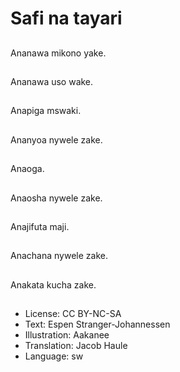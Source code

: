 # Safi na tayari

##
Ananawa mikono yake.

##
Ananawa uso wake.

##
Anapiga mswaki.

##
Ananyoa nywele zake.

##
Anaoga.

##
Anaosha nywele zake.

##
Anajifuta maji.

##
Anachana nywele zake.

##
Anakata kucha zake.

##
* License: CC BY-NC-SA
* Text: Espen Stranger-Johannessen
* Illustration: Aakanee
* Translation: Jacob Haule
* Language: sw
